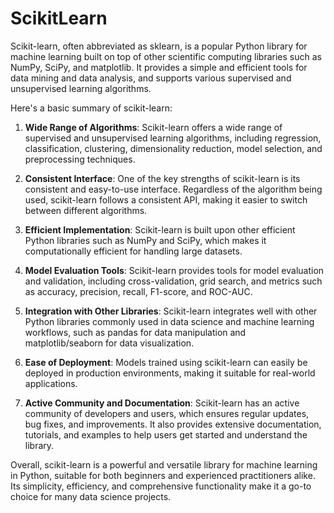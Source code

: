 # ScikitLearn
Scikit-learn, often abbreviated as sklearn, is a popular Python library for machine learning built on top of other scientific computing libraries such as NumPy, SciPy, and matplotlib. It provides a simple and efficient tools for data mining and data analysis, and supports various supervised and unsupervised learning algorithms.

Here's a basic summary of scikit-learn:

1. **Wide Range of Algorithms**: Scikit-learn offers a wide range of supervised and unsupervised learning algorithms, including regression, classification, clustering, dimensionality reduction, model selection, and preprocessing techniques.

2. **Consistent Interface**: One of the key strengths of scikit-learn is its consistent and easy-to-use interface. Regardless of the algorithm being used, scikit-learn follows a consistent API, making it easier to switch between different algorithms.

3. **Efficient Implementation**: Scikit-learn is built upon other efficient Python libraries such as NumPy and SciPy, which makes it computationally efficient for handling large datasets.

4. **Model Evaluation Tools**: Scikit-learn provides tools for model evaluation and validation, including cross-validation, grid search, and metrics such as accuracy, precision, recall, F1-score, and ROC-AUC.

5. **Integration with Other Libraries**: Scikit-learn integrates well with other Python libraries commonly used in data science and machine learning workflows, such as pandas for data manipulation and matplotlib/seaborn for data visualization.

6. **Ease of Deployment**: Models trained using scikit-learn can easily be deployed in production environments, making it suitable for real-world applications.

7. **Active Community and Documentation**: Scikit-learn has an active community of developers and users, which ensures regular updates, bug fixes, and improvements. It also provides extensive documentation, tutorials, and examples to help users get started and understand the library.

Overall, scikit-learn is a powerful and versatile library for machine learning in Python, suitable for both beginners and experienced practitioners alike. Its simplicity, efficiency, and comprehensive functionality make it a go-to choice for many data science projects.